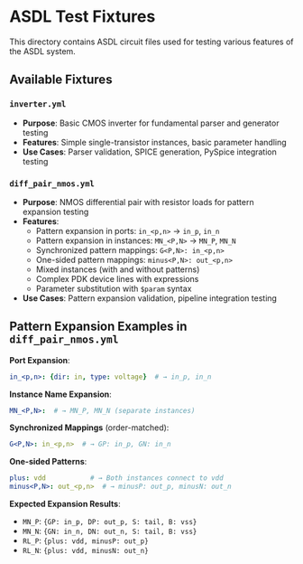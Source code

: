# ASDL Test Fixtures

This directory contains ASDL circuit files used for testing various features of the ASDL system.

## Available Fixtures

### `inverter.yml`
- **Purpose**: Basic CMOS inverter for fundamental parser and generator testing
- **Features**: Simple single-transistor instances, basic parameter handling
- **Use Cases**: Parser validation, SPICE generation, PySpice integration testing

### `diff_pair_nmos.yml` 
- **Purpose**: NMOS differential pair with resistor loads for pattern expansion testing
- **Features**: 
  - Pattern expansion in ports: `in_<p,n>` → `in_p`, `in_n`
  - Pattern expansion in instances: `MN_<P,N>` → `MN_P`, `MN_N`
  - Synchronized pattern mappings: `G<P,N>: in_<p,n>`
  - One-sided pattern mappings: `minus<P,N>: out_<p,n>`
  - Mixed instances (with and without patterns)
  - Complex PDK device lines with expressions
  - Parameter substitution with `$param` syntax
- **Use Cases**: Pattern expansion validation, pipeline integration testing

## Pattern Expansion Examples in `diff_pair_nmos.yml`

**Port Expansion**:
```yaml
in_<p,n>: {dir: in, type: voltage}  # → in_p, in_n
```

**Instance Name Expansion**:
```yaml
MN_<P,N>:  # → MN_P, MN_N (separate instances)
```

**Synchronized Mappings** (order-matched):
```yaml
G<P,N>: in_<p,n>  # → GP: in_p, GN: in_n
```

**One-sided Patterns**:
```yaml
plus: vdd           # → Both instances connect to vdd
minus<P,N>: out_<p,n>  # → minusP: out_p, minusN: out_n
```

**Expected Expansion Results**:
- `MN_P`: `{GP: in_p, DP: out_p, S: tail, B: vss}`
- `MN_N`: `{GN: in_n, DN: out_n, S: tail, B: vss}`
- `RL_P`: `{plus: vdd, minusP: out_p}`
- `RL_N`: `{plus: vdd, minusN: out_n}` 